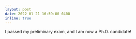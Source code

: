```yaml
---
layout: post
date: 2022-01-21 16:59:00-0400
inline: true
---
```

I passed my preliminary exam, and I am now a Ph.D. candidate!

